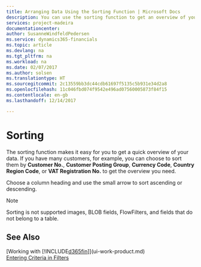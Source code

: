 ```yaml
---
title: Arranging Data Using the Sorting Function | Microsoft Docs
description: You can use the sorting function to get an overview of your data. For example, you can sort customers by Currency Code to get a select sample of customers.
services: project-madeira
documentationcenter: 
author: SusanneWindfeldPedersen
ms.service: dynamics365-financials
ms.topic: article
ms.devlang: na
ms.tgt_pltfrm: na
ms.workload: na
ms.date: 02/07/2017
ms.author: solsen
ms.translationtype: HT
ms.sourcegitcommit: 2c13559bb3dc44cdb61697f5135c5b931e34d2a8
ms.openlocfilehash: 11c046fbd074f9542e496ad07560005873f84f15
ms.contentlocale: en-gb
ms.lasthandoff: 12/14/2017

---
```

# <a name="sorting"></a>Sorting
The sorting function makes it easy for you to get a quick overview of your data. If you have many customers, for example, you can choose to sort them by **Customer No.**, **Customer Posting Group**, **Currency Code**, **Country Region Code**, or **VAT Registration No.** to get the overview you need.

Choose a column heading and use the small arrow to sort ascending or descending.  

> [!NOTE]  
>   Sorting is not supported images, BLOB fields, FlowFilters, and fields that do not belong to a table.

## <a name="see-also"></a>See Also
[Working with [!INCLUDE[d365fin](includes/d365fin_md.md)]](ui-work-product.md)  
[Entering Criteria in Filters](ui-enter-criteria-filters.md)

